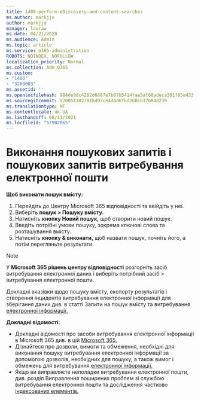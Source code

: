 ```yaml
---
title: 1488-perform-eDiscovery-and-content-searches
ms.author: markjjo
author: markjjo
manager: lauraw
ms.date: 04/21/2020
ms.audience: Admin
ms.topic: article
ms.service: o365-administration
ROBOTS: NOINDEX, NOFOLLOW
localization_priority: Normal
ms.collection: Adm_O365
ms.custom:
- "1488"
- "3200003"
ms.assetid: ''
ms.openlocfilehash: 984de98c4282d6687e7b87b5414fae5af68adeca301f85e433fd126641b7b22a
ms.sourcegitcommit: 920051182781bd97ce4d4d6fbd268cb37b84d239
ms.translationtype: MT
ms.contentlocale: uk-UA
ms.lasthandoff: 08/11/2021
ms.locfileid: "57902065"
---
```

# <a name="how-to-perform-content-searches-and-ediscovery-searches"></a>Виконання пошукових запитів і пошукових запитів витребування електронної пошти

**Щоб виконати пошук вмісту:**

1. Перейдіть до Центру Microsoft 365 відповідності та ввійдіть у неї.
2. Виберіть **пошук > Пошуку вмісту.**
3. Натисніть **кнопку Новий пошук,** щоб створити новий пошук.
4. Введіть потрібні умови пошуку, зокрема ключові слова та розташування вмісту.
5. Натисніть **кнопку & виконати,** щоб назвати пошук, почніть його, а потім перегляньте результати.

> [!NOTE]
> У **Microsoft 365 рішень центру відповідності** розгорніть засіб витребування електронної даних і виберіть потрібний засіб  >  витребування електронної пошти. 

Докладні вказівки щодо пошуку вмісту, експорту результатів і створення інцидентів витребування електронної інформації для зберігання даних див. в статті Запити на пошук вмісту та витребування [електронної інформації.](https://docs.microsoft.com/microsoft-365/compliance/ediscovery-cases) [](https://docs.microsoft.com/microsoft-365/compliance/content-search)

**Докладні відомості:**

- Докладні відомості про засоби витребування електронної інформації в Microsoft 365 див. в цій [Microsoft 365.](https://docs.microsoft.com/microsoft-365/compliance/ediscovery)
- Дізнайтеся про дозволи, вимоги та обмеження, необхідні для [](https://docs.microsoft.com/microsoft-365/compliance/assign-ediscovery-permissions) виконання пошуку витребування електронної інформації за допомогою дозволів, необхідних для пошуку, а також вимог і обмежень для витребування [електронної інформації.](https://docs.microsoft.com/microsoft-365/compliance/limits-for-content-search)
- Якщо ви виправляєте неполадки [](https://docs.microsoft.com/microsoft-365/compliance/ediscovery-troubleshooting-common-issues) витребування електронної пошти, див. розділ Виправлення поширених проблем зі службою витребування електронної пошти та дослідження частково [індексованих елементів.](https://docs.microsoft.com/microsoft-365/compliance/investigating-partially-indexed-items-in-ediscovery)
